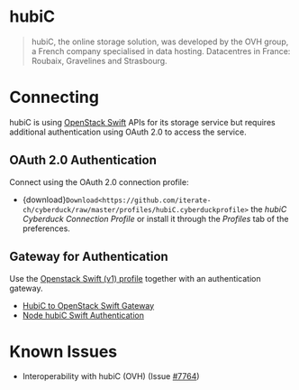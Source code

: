 hubiC
===

> hubiC, the online storage solution, was developed by the OVH group, a French company specialised in data hosting. Datacentres in France: Roubaix, Gravelines and Strasbourg.

# Connecting

hubiC is using [OpenStack Swift](index.md) APIs for its storage service but requires additional authentication using OAuth 2.0 to access the service.

## OAuth 2.0 Authentication

Connect using the OAuth 2.0 connection profile:

- {download}`Download<https://github.com/iterate-ch/cyberduck/raw/master/profiles/hubiC.cyberduckprofile>` the *hubiC Cyberduck Connection Profile* or install it through the *Profiles* tab of the preferences.

## Gateway for Authentication

Use the [Openstack Swift (v1) profile](index.md) together with an authentication gateway.

- [HubiC to OpenStack Swift Gateway](https://github.com/oderwat/hubic2swiftgate)
- [Node hubiC Swift Authentication](https://github.com/gierschv/node-hubic-swiftauth)

# Known Issues

- Interoperability with hubiC (OVH) (Issue [#7764](https://trac.cyberduck.io/ticket/7764))